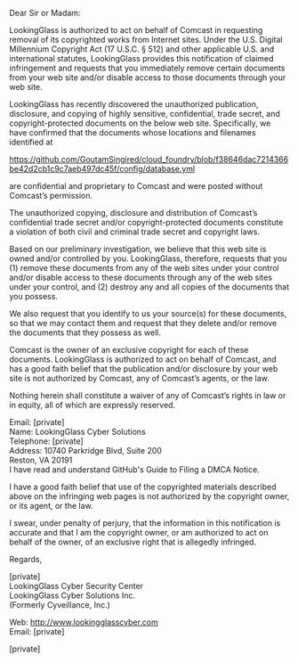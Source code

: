 Dear Sir or Madam:

LookingGlass is authorized to act on behalf of Comcast in requesting removal of its copyrighted works from Internet sites. Under the U.S. Digital Millennium Copyright Act (17 U.S.C. § 512) and other applicable U.S. and international statutes, LookingGlass provides this notification of claimed infringement and requests that you immediately remove certain documents from your web site and/or disable access to those documents through your web site.

LookingGlass has recently discovered the unauthorized publication, disclosure, and copying of highly sensitive, confidential, trade secret, and copyright-protected documents on the below web site. Specifically, we have confirmed that the documents whose locations and filenames identified at

https://github.com/GoutamSingired/cloud_foundry/blob/f38646dac7214366be42d2cb1c9c7aeb497dc45f/config/database.yml

are confidential and proprietary to Comcast and were posted without Comcast’s permission.

The unauthorized copying, disclosure and distribution of Comcast’s confidential trade secret and/or copyright-protected documents constitute a violation of both civil and criminal trade secret and copyright laws.

Based on our preliminary investigation, we believe that this web site is owned and/or controlled by you. LookingGlass, therefore, requests that you (1) remove these documents from any of the web sites under your control and/or disable access to these documents through any of the web sites under your control, and (2) destroy any and all copies of the documents that you possess.

We also request that you identify to us your source(s) for these documents, so that we may contact them and request that they delete and/or remove the documents that they possess as well.

Comcast is the owner of an exclusive copyright for each of these documents. LookingGlass is authorized to act on behalf of Comcast, and has a good faith belief that the publication and/or disclosure by your web site is not authorized by Comcast, any of Comcast’s agents, or the law.

Nothing herein shall constitute a waiver of any of Comcast’s rights in law or in equity, all of which are expressly reserved.

Email: [private]  
Name: LookingGlass Cyber Solutions  
Telephone: [private]  
Address: 10740 Parkridge Blvd, Suite 200  
Reston, VA 20191  
I have read and understand GitHub's Guide to Filing a DMCA Notice.

I have a good faith belief that use of the copyrighted materials described above on the infringing web pages is not authorized by the copyright owner, or its agent, or the law.

I swear, under penalty of perjury, that the information in this notification is accurate and that I am the copyright owner, or am authorized to act on behalf of the owner, of an exclusive right that is allegedly infringed.

Regards,

[private]  
LookingGlass Cyber Security Center  
LookingGlass Cyber Solutions Inc.  
(Formerly Cyveillance, Inc.)  

Web: http://www.lookingglasscyber.com  
Email: [private]  

[private]  
